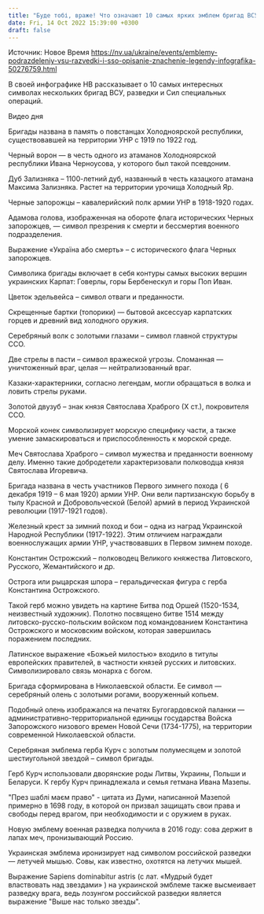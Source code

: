 ```yaml
---
title: "Буде тобі, враже! Что означают 10 самых ярких эмблем бригад ВСУ, разведки и Сил специальных операций — инфографика НВ"
date: Fri, 14 Oct 2022 15:39:00 +0300
draft: false
---
```

Источник: Новое Время https://nv.ua/ukraine/events/emblemy-podrazdeleniy-vsu-razvedki-i-sso-opisanie-znachenie-legendy-infografika-50276759.html


В своей инфографике НВ рассказывает о 10 самых интересных символах нескольких бригад ВСУ, разведки и Сил специальных операций.

 Видео дня   

Бригады названа в память о повстанцах Холодноярской республики, существовавшей на территории УНР с 1919 по 1922 год.

Черный ворон — в честь одного из атаманов Холодноярской республики Ивана Черноусова, у которого был такой псевдоним.

Дуб Зализняка – 1100-летний дуб, названный в честь казацкого атамана Максима Зализняка. Растет на территории урочища Холодный Яр.

Черные запорожцы – кавалерийский полк армии УНР в 1918-1920 годах.

Адамова голова, изображенная на обороте флага исторических Черных запорожцев, — символ презрения к смерти и бессмертия военного подразделения.

Выражение «Україна або смерть» – с исторического флага Черных запорожцев.

Символика бригады включает в себя контуры самых высоких вершин украинских Карпат: Говерлы, горы Бербенескул и горы Поп Иван.

Цветок эдельвейса – символ отваги и преданности.

Скрещенные бартки (топорики) — бытовой аксессуар карпатских горцев и древний вид холодного оружия.

Серебряный волк с золотыми глазами – символ главной структуры ССО.

Две стрелы в пасти – символ вражеской угрозы. Сломанная — уничтоженный враг, целая — нейтрализованный враг.

Казаки-характерники, согласно легендам, могли обращаться в волка и ловить стрелы руками.

Золотой двузуб – знак князя Святослава Храброго (Х ст.), покровителя ССО.

Морской конек символизирует морскую специфику части, а также умение замаскироваться и приспособленность к морской среде.

Меч Святослава Храброго – символ мужества и преданности военному делу. Именно такие добродетели характеризовали полководца князя Святослава Игоревича.

Бригада названа в честь участников Первого зимнего похода ( 6 декабря 1919 – 6 мая 1920) армии УНР. Они вели партизанскую борьбу в тылу Красной и Добровольческой (Белой) армий в период Украинской революции (1917-1921 годов).

Железный крест за зимний поход и бои – одна из наград Украинской Народной Республики (1917-1922). Этим отличием награждали военнослужащих армии УНР, участвовавших в Первом зимнем походе.

Константин Острожский – полководец Великого княжества Литовского, Русского, Жемантийского и др.

Острога или рыцарская шпора – геральдическая фигура с герба Константина Острожского.

Такой герб можно увидеть на картине Битва под Оршей (1520-1534, неизвестный художник). Полотно посвящено битве 1514 между литовско-русско-польским войском под командованием Константина Острожского и московским войском, которая завершилась поражением последних.

Латинское выражение «Божьей милостью» входило в титулы европейских правителей, в частности князей русских и литовских. Символизировало связь монарха с богом.

Бригада сформирована в Николаевской области. Ее символ — серебряный олень с золотыми рогами, вооруженный копьем.

Подобный олень изображался на печатях Бугогардовской паланки — административно-территориальной единицы государства Войска Запорожского низового времен Новой Сечи (1734-1775), на территории современной Николаевской области.

Серебряная эмблема герба Курч с золотым полумесяцем и золотой шестиугольной звездой – символ бригады.

Герб Курч использовали дворянские роды Литвы, Украины, Польши и Беларуси. К гербу Курч принадлежала и семья гетмана Ивана Мазепы.

"През шаблі маєм право" - цитата из Думи, написанной Мазепой примерно в 1698 году, в которой он призвал защищать свои права и свободы перед врагом, при необходимости и с оружием в руках.

Новую эмблему военная разведка получила в 2016 году: сова держит в лапах меч, пронизывающий Россию.

Украинская эмблема иронизирует над символом российской разведки — летучей мышью. Совы, как известно, охотятся на летучих мышей.

Выражение Sapiens dominabitur astris (с лат. «Мудрый будет властвовать над звездами» ) на украинской эмблеме также высмеивает разведку врага, ведь лозунгом российской разведки является выражение "Выше нас только звезды".
